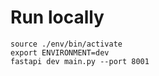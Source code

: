 # Run locally

```
source ./env/bin/activate
export ENVIRONMENT=dev
fastapi dev main.py --port 8001
```
